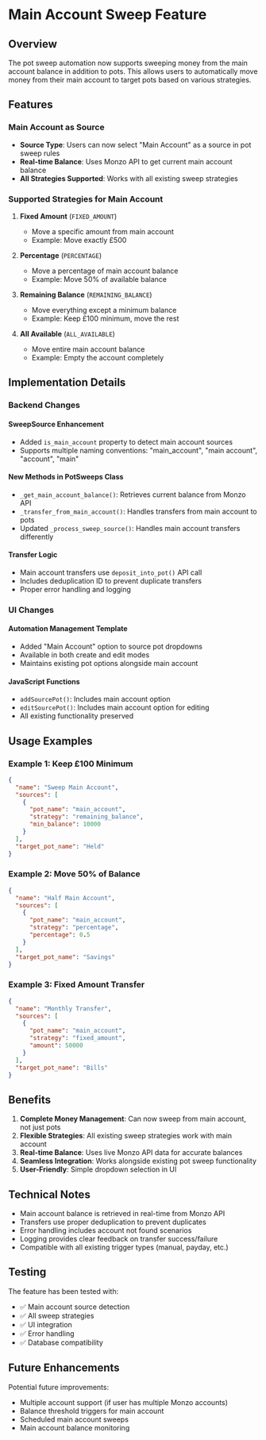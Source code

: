 # Main Account Sweep Feature

## Overview

The pot sweep automation now supports sweeping money from the main account balance in addition to pots. This allows users to automatically move money from their main account to target pots based on various strategies.

## Features

### Main Account as Source
- **Source Type**: Users can now select "Main Account" as a source in pot sweep rules
- **Real-time Balance**: Uses Monzo API to get current main account balance
- **All Strategies Supported**: Works with all existing sweep strategies

### Supported Strategies for Main Account

1. **Fixed Amount** (`FIXED_AMOUNT`)
   - Move a specific amount from main account
   - Example: Move exactly £500

2. **Percentage** (`PERCENTAGE`)
   - Move a percentage of main account balance
   - Example: Move 50% of available balance

3. **Remaining Balance** (`REMAINING_BALANCE`)
   - Move everything except a minimum balance
   - Example: Keep £100 minimum, move the rest

4. **All Available** (`ALL_AVAILABLE`)
   - Move entire main account balance
   - Example: Empty the account completely

## Implementation Details

### Backend Changes

#### SweepSource Enhancement
- Added `is_main_account` property to detect main account sources
- Supports multiple naming conventions: "main_account", "main account", "account", "main"

#### New Methods in PotSweeps Class
- `_get_main_account_balance()`: Retrieves current balance from Monzo API
- `_transfer_from_main_account()`: Handles transfers from main account to pots
- Updated `_process_sweep_source()`: Handles main account transfers differently

#### Transfer Logic
- Main account transfers use `deposit_into_pot()` API call
- Includes deduplication ID to prevent duplicate transfers
- Proper error handling and logging

### UI Changes

#### Automation Management Template
- Added "Main Account" option to source pot dropdowns
- Available in both create and edit modes
- Maintains existing pot options alongside main account

#### JavaScript Functions
- `addSourcePot()`: Includes main account option
- `editSourcePot()`: Includes main account option for editing
- All existing functionality preserved

## Usage Examples

### Example 1: Keep £100 Minimum
```json
{
  "name": "Sweep Main Account",
  "sources": [
    {
      "pot_name": "main_account",
      "strategy": "remaining_balance",
      "min_balance": 10000
    }
  ],
  "target_pot_name": "Held"
}
```

### Example 2: Move 50% of Balance
```json
{
  "name": "Half Main Account",
  "sources": [
    {
      "pot_name": "main_account",
      "strategy": "percentage",
      "percentage": 0.5
    }
  ],
  "target_pot_name": "Savings"
}
```

### Example 3: Fixed Amount Transfer
```json
{
  "name": "Monthly Transfer",
  "sources": [
    {
      "pot_name": "main_account",
      "strategy": "fixed_amount",
      "amount": 50000
    }
  ],
  "target_pot_name": "Bills"
}
```

## Benefits

1. **Complete Money Management**: Can now sweep from main account, not just pots
2. **Flexible Strategies**: All existing sweep strategies work with main account
3. **Real-time Balance**: Uses live Monzo API data for accurate balances
4. **Seamless Integration**: Works alongside existing pot sweep functionality
5. **User-Friendly**: Simple dropdown selection in UI

## Technical Notes

- Main account balance is retrieved in real-time from Monzo API
- Transfers use proper deduplication to prevent duplicates
- Error handling includes account not found scenarios
- Logging provides clear feedback on transfer success/failure
- Compatible with all existing trigger types (manual, payday, etc.)

## Testing

The feature has been tested with:
- ✅ Main account source detection
- ✅ All sweep strategies
- ✅ UI integration
- ✅ Error handling
- ✅ Database compatibility

## Future Enhancements

Potential future improvements:
- Multiple account support (if user has multiple Monzo accounts)
- Balance threshold triggers for main account
- Scheduled main account sweeps
- Main account balance monitoring 